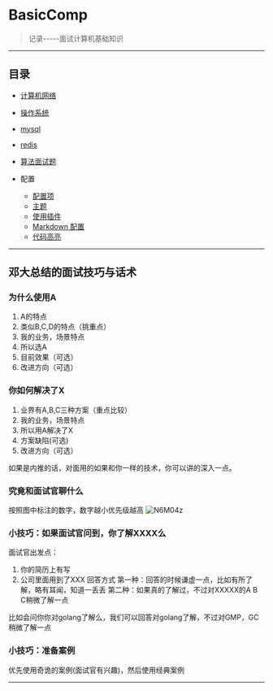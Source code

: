 <!--
 * @Author: yirufeng
 * @Date: 2020-12-25 10:52:04
 * @LastEditTime: 2021-07-17 13:22:47
 * @LastEditors: yirufeng
 * @Description: 
 * @FilePath: /BasicCompu/docs/README.md
-->
# BasicComp
> 记录-----面试计算机基础知识

--------

## 目录

* [计算机网络](network/)
* [操作系统](os/)
* [mysql](mysql/)
* [redis](redis/)
* [算法面试题](algo/)


* 配置
  * [配置项](zh-cn/configuration.md)
  * [主题](zh-cn/themes.md)
  * [使用插件](zh-cn/plugins.md)
  * [Markdown 配置](zh-cn/markdown.md)
  * [代码高亮](zh-cn/language-highlight.md)

--------

## 邓大总结的面试技巧与话术
### 为什么使用A
1. A的特点
2. 类似B,C,D的特点（挑重点）
3. 我的业务，场景特点
4. 所以选A
5. 目前效果（可选）
6. 改进方向（可选）

### 你如何解决了X
1. 业界有A,B,C三种方案（重点比较）
2. 我的业务，场景特点
3. 所以用A解决了X
4. 方案缺陷(可选)
5. 改进方向（可选）

如果是内推的话，对面用的如果和你一样的技术，你可以讲的深入一点。

### 究竟和面试官聊什么
按照图中标注的数字，数字越小优先级越高
![N6M04z](https://cdn.jsdelivr.net/gh/sivanWu0222/ImageHosting@master/uPic/N6M04z.png)

### 小技巧：如果面试官问到，你了解XXXX么
面试官出发点：
1. 你的简历上有写
2. 公司里面用到了XXX
回答方式
第一种：回答的时候谦虚一点，比如有所了解，略有耳闻，知道一丢丢
第二种：如果真的了解过，不过对XXXXX的A B C稍微了解一点

比如会问你你对golang了解么，我们可以回答对golang了解，不过对GMP，GC稍微了解一点


### 小技巧：准备案例

优先使用奇诡的案例(面试官有兴趣)，然后使用经典案例


--------
